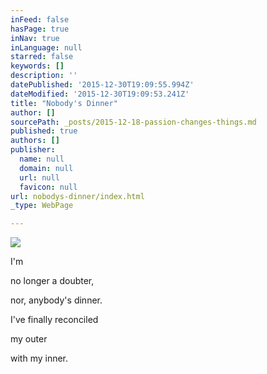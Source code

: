 ```yaml
---
inFeed: false
hasPage: true
inNav: true
inLanguage: null
starred: false
keywords: []
description: ''
datePublished: '2015-12-30T19:09:55.994Z'
dateModified: '2015-12-30T19:09:53.241Z'
title: "Nobody's Dinner"
author: []
sourcePath: _posts/2015-12-18-passion-changes-things.md
published: true
authors: []
publisher:
  name: null
  domain: null
  url: null
  favicon: null
url: nobodys-dinner/index.html
_type: WebPage

---
```

![](https://the-grid-user-content.s3-us-west-2.amazonaws.com/db276712-2d05-417f-b5a9-3014ce7ea3d6.jpg)

I'm 

no longer 
a doubter, 

nor,
anybody's dinner. 

I've finally reconciled 

my outer 

with my inner.